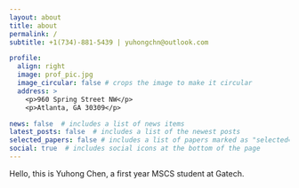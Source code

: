 ```yaml
---
layout: about
title: about
permalink: /
subtitle: +1(734)-881-5439 | yuhongchn@outlook.com

profile:
  align: right
  image: prof_pic.jpg
  image_circular: false # crops the image to make it circular
  address: >
    <p>960 Spring Street NW</p>
    <p>Atlanta, GA 30309</p>

news: false  # includes a list of news items
latest_posts: false  # includes a list of the newest posts
selected_papers: false # includes a list of papers marked as "selected={true}"
social: true  # includes social icons at the bottom of the page
---
```


Hello, this is Yuhong Chen, a first year MSCS student at Gatech. 
